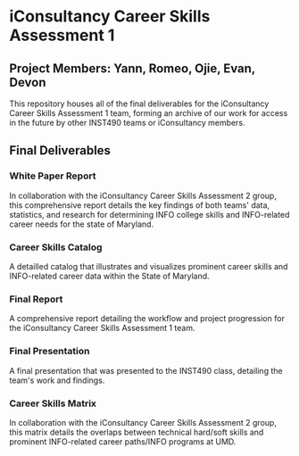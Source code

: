 #  iConsultancy Career Skills Assessment 1
## Project Members: Yann, Romeo, Ojie, Evan, Devon

This repository houses all of the final deliverables for the iConsultancy Career Skills Assessment 1 team, forming an archive of our work for access in the future by other INST490 teams or iConsultancy members.

## Final Deliverables

### White Paper Report
In collaboration with the iConsultancy Career Skills Assessment 2 group, this comprehensive report details the key findings of both teams' data, statistics, and research for determining INFO college skills and INFO-related career needs for the state of Maryland.

### Career Skills Catalog
A detailled catalog that illustrates and visualizes prominent career skills and INFO-related career data within the State of Maryland.

### Final Report
A comprehensive report detailing the workflow and project progression for the iConsultancy Career Skills Assessment 1 team.

### Final Presentation
A final presentation that was presented to the INST490 class, detailing the team's work and findings.

### Career Skills Matrix
In collaboration with the iConsultancy Career Skills Assessment 2 group, this matrix details the overlaps between technical hard/soft skills and prominent INFO-related career paths/INFO programs at UMD.
